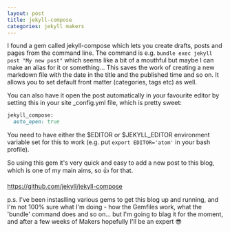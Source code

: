 ```yaml
---
layout: post
title: jekyll-compose
categories: jekyll makers
---
```

I found a gem called jekyll-compose which lets you create drafts, posts and pages from the command line. The command is e.g. `bundle exec jekyll post "My new post"` which seems like a bit of a mouthful but maybe I can make an alias for it or something... This saves the work of creating a new markdown file with the date in the title and the published time and so on. It allows you to set default front matter (categories, tags etc) as well.

You can also have it open the post automatically in your favourite editor by setting this in your site \_config.yml file, which is pretty sweet:
```ruby
jekyll_compose:
  auto_open: true
```
You need to have either the $EDITOR or $JEKYLL\_EDITOR environment variable set for this to work (e.g. put `export EDITOR='atom'` in your bash profile).

So using this gem it's very quick and easy to add a new post to this blog, which is one of my main aims, so 👍 for that.

<https://github.com/jekyll/jekyll-compose>

p.s. I've been instaslling various gems to get this blog up and running, and I'm not 100% sure what I'm doing - how the Gemfiles work, what the 'bundle' command does and so on... but I'm going to blag it for the moment, and after a few weeks of Makers hopefully I'll be an expert 😎
